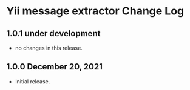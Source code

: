 # Yii message extractor Change Log

## 1.0.1 under development

- no changes in this release.

## 1.0.0 December 20, 2021

- Initial release.